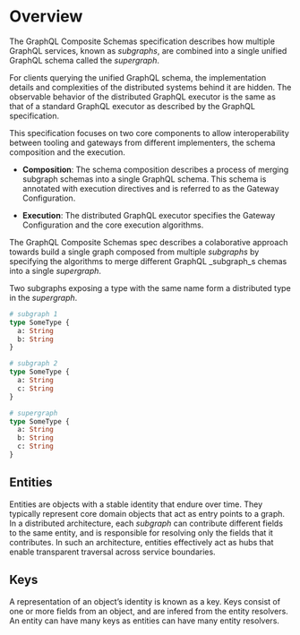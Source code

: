 # Overview

The GraphQL Composite Schemas specification describes how multiple GraphQL services,
known as _subgraphs_, are combined into a single unified GraphQL schema called the
_supergraph_.

For clients querying the unified GraphQL schema, the implementation details and complexities
of the distributed systems behind it are hidden. The observable behavior of the distributed
GraphQL executor is the same as that of a standard GraphQL executor as described by
the GraphQL specification.

This specification focuses on two core components to allow interoperability between
tooling and gateways from  different implementers, the schema composition and the execution.

- **Composition**: The schema composition describes a process of merging subgraph schemas
  into a single GraphQL schema. This schema is annotated with execution directives and is referred
  to as the Gateway Configuration.

- **Execution**: The distributed GraphQL executor specifies the Gateway Configuration and
  the core execution algorithms.

The GraphQL Composite Schemas spec describes a colaborative approach towards build a single graph composed from multiple
_subgraphs_ by specifying the algorithms to merge different GraphQL _subgraph_s chemas into a single
_supergraph_.

Two subgraphs exposing a type with the same name form a distributed type in the _supergraph_.

```graphql example
# subgraph 1
type SomeType {
  a: String
  b: String
}

# subgraph 2
type SomeType {
  a: String
  c: String
}

# supergraph
type SomeType {
  a: String
  b: String
  c: String
}
```

## Entities

Entities are objects with a stable identity that endure over time. They typically represent core domain objects that act as entry points to a graph. In a distributed architecture, each _subgraph_ can contribute different fields to the same entity, and is responsible for resolving only the fields that it contributes. In such an architecture, entities effectively act as hubs that enable transparent traversal across service boundaries.

## Keys

A representation of an object’s identity is known as a key. Keys consist of one or more fields from an object, and are infered from the entity resolvers. An entity can have many keys as entities can have many entity resolvers.
